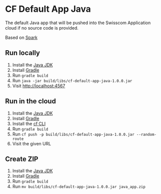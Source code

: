 # CF Default App Java

The default Java app that will be pushed into the Swisscom Application cloud if no source code is provided.

Based on [Spark](http://sparkjava.com)

## Run locally

1. Install the [Java JDK](http://www.oracle.com/technetwork/java/javase/downloads/index.html)
1. Install [Gradle](https://gradle.org/gradle-download/)
1. Run `gradle build`
1. Run `java -jar build/libs/cf-default-app-java-1.0.0.jar`
1. Visit [http://localhost:4567](http://localhost:4567)

## Run in the cloud

1. Install the [Java JDK](http://www.oracle.com/technetwork/java/javase/downloads/index.html)
1. Install [Gradle](https://gradle.org/gradle-download/)
1. Install the [cf CLI](https://github.com/cloudfoundry/cli#downloads)
1. Run `gradle build`
1. Run `cf push -p build/libs/cf-default-app-java-1.0.0.jar --random-route`
1. Visit the given URL

## Create ZIP

1. Install the [Java JDK](http://www.oracle.com/technetwork/java/javase/downloads/index.html)
1. Install [Gradle](https://gradle.org/gradle-download/)
1. Run `gradle build`
1. Run `mv build/libs/cf-default-app-java-1.0.0.jar java_app.zip`
